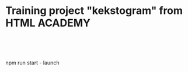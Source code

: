 <h1>Training project "kekstogram" from HTML ACADEMY</h1>
<br><br><br>
<p>npm run start - launch</p>
